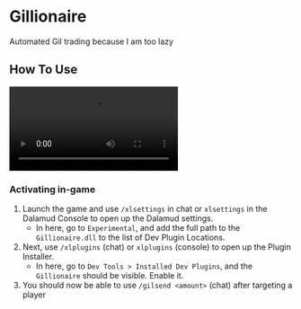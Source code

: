 # Gillionaire

Automated Gil trading because I am too lazy

## How To Use

![Example of gil sending](./assets/example.mp4)

### Activating in-game

1. Launch the game and use `/xlsettings` in chat or `xlsettings` in the Dalamud Console to open up the Dalamud settings.
    * In here, go to `Experimental`, and add the full path to the `Gillionaire.dll` to the list of Dev Plugin Locations.
2. Next, use `/xlplugins` (chat) or `xlplugins` (console) to open up the Plugin Installer.
    * In here, go to `Dev Tools > Installed Dev Plugins`, and the `Gillionaire` should be visible. Enable it.
3. You should now be able to use `/gilsend <amount>` (chat) after targeting a player
